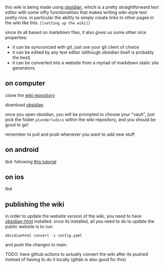 this wiki is being made using [obsidian](https://obsidian.md/), which is a pretty straightforward text editor with some nifty functionalities that makes writing wiki-style text pretty nice. in particular the ability to simply create links to other pages in the wiki like this: `[[setting up the wiki]]`

since its all based on markdown files, it also gives us some other nice properties:
- it can be syncronized with git, just use your git client of choice
- it can be edited by any text editor (although obsidian itself is probably the best)
- it can be converted into a website from a myriad of markdown static site generators.

## on computer

clone the [wiki repository](https://github.com/plunderludics/wiki)

download [obsidian](https://obsidian.md/)

once you open obsidian, you will be prompted to choose your "vault", just pick the folder `plunderludics` within the wiki repository, and you should be good to go! 

remember to pull and push whenever you want to add new stuff

## on android
tbd: following [this tutorial](https://lucidhacker.substack.com/p/setting-up-git-syncing-for-obsidian)

## on ios
tbd

## publishing the wiki

in order to update the website version of the wiki, you need to have [obsidian-html](https://obsidian-html.github.io/) installed. once its installed, all you need to do to update the public website is to run:

```
obsidianhtml convert -i config.yaml
```

and push the changes to main.

TODO: have github actions to actually convert the wiki after its pushed instead of having to do it locally (gitlab is also good for this)

